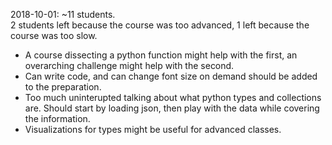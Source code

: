 2018-10-01: ~11 students.  
2 students left because the course was too advanced, 1 left because the course was too slow.
- A course dissecting a python function might help with the first, an overarching challenge might help with the second.
- Can write code, and can change font size on demand should be added to the preparation.
- Too much uninterupted talking about what python types and collections are.  Should start by loading json, then play with the data while covering the information.
- Visualizations for types might be useful for advanced classes.
